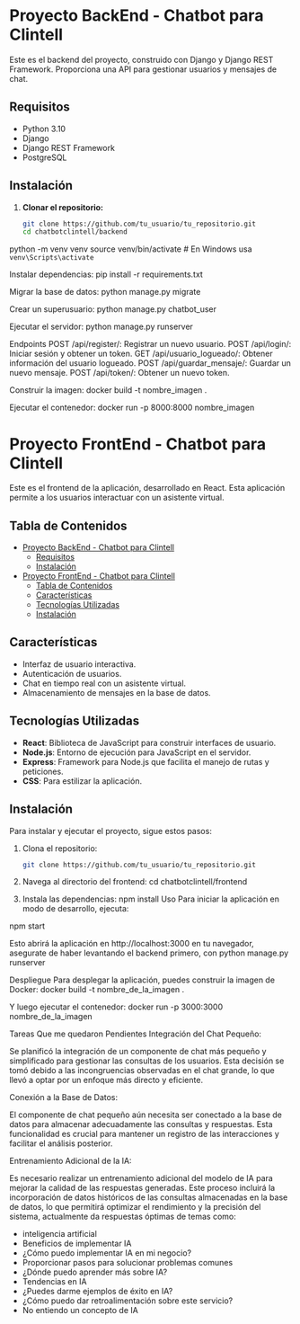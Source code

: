 # Proyecto BackEnd - Chatbot para Clintell

Este es el backend del proyecto, construido con Django y Django REST Framework. Proporciona una API para gestionar usuarios y mensajes de chat.

## Requisitos

- Python 3.10
- Django
- Django REST Framework
- PostgreSQL 

## Instalación

1. **Clonar el repositorio:**
    ```bash
   git clone https://github.com/tu_usuario/tu_repositorio.git
   cd chatbotclintell/backend

python -m venv venv
source venv/bin/activate  # En Windows usa `venv\Scripts\activate`

Instalar dependencias:
pip install -r requirements.txt

Migrar la base de datos:
python manage.py migrate

Crear un superusuario:
python manage.py chatbot_user

Ejecutar el servidor:
python manage.py runserver

Endpoints
POST /api/register/: Registrar un nuevo usuario.
POST /api/login/: Iniciar sesión y obtener un token.
GET /api/usuario_logueado/: Obtener información del usuario logueado.
POST /api/guardar_mensaje/: Guardar un nuevo mensaje.
POST /api/token/: Obtener un nuevo token.

Construir la imagen:
docker build -t nombre_imagen .

Ejecutar el contenedor:
docker run -p 8000:8000 nombre_imagen

# Proyecto FrontEnd - Chatbot para Clintell

Este es el frontend de la aplicación, desarrollado en React. Esta aplicación permite a los usuarios interactuar con un asistente virtual.

## Tabla de Contenidos

- [Proyecto BackEnd - Chatbot para Clintell](#proyecto-backend---chatbot-para-clintell)
  - [Requisitos](#requisitos)
  - [Instalación](#instalación)
- [Proyecto FrontEnd - Chatbot para Clintell](#proyecto-frontend---chatbot-para-clintell)
  - [Tabla de Contenidos](#tabla-de-contenidos)
  - [Características](#características)
  - [Tecnologías Utilizadas](#tecnologías-utilizadas)
  - [Instalación](#instalación-1)

## Características

- Interfaz de usuario interactiva.
- Autenticación de usuarios.
- Chat en tiempo real con un asistente virtual.
- Almacenamiento de mensajes en la base de datos.

## Tecnologías Utilizadas

- **React**: Biblioteca de JavaScript para construir interfaces de usuario.
- **Node.js**: Entorno de ejecución para JavaScript en el servidor.
- **Express**: Framework para Node.js que facilita el manejo de rutas y peticiones.
- **CSS**: Para estilizar la aplicación.

## Instalación

Para instalar y ejecutar el proyecto, sigue estos pasos:

1. Clona el repositorio:

   ```bash
   git clone https://github.com/tu_usuario/tu_repositorio.git

2. Navega al directorio del frontend:
   cd chatbotclintell/frontend

3. Instala las dependencias:
   npm install
Uso
Para iniciar la aplicación en modo de desarrollo, ejecuta:

npm start

Esto abrirá la aplicación en http://localhost:3000 en tu navegador, asegurate de haber levantando el backend primero, con python manage.py runserver

Despliegue
Para desplegar la aplicación, puedes construir la imagen de Docker:
docker build -t nombre_de_la_imagen .

Y luego ejecutar el contenedor:
docker run -p 3000:3000 nombre_de_la_imagen


Tareas Que me quedaron Pendientes
Integración del Chat Pequeño:

Se planificó la integración de un componente de chat más pequeño y simplificado para gestionar las consultas de los usuarios. Esta decisión se tomó debido a las incongruencias observadas en el chat grande, lo que llevó a optar por un enfoque más directo y eficiente.

Conexión a la Base de Datos:

El componente de chat pequeño aún necesita ser conectado a la base de datos para almacenar adecuadamente las consultas y respuestas. Esta funcionalidad es crucial para mantener un registro de las interacciones y facilitar el análisis posterior.

Entrenamiento Adicional de la IA:

Es necesario realizar un entrenamiento adicional del modelo de IA para mejorar la calidad de las respuestas generadas. Este proceso incluirá la incorporación de datos históricos de las consultas almacenadas en la base de datos, lo que permitirá optimizar el rendimiento y la precisión del sistema, actualmente da respuestas óptimas de temas como: 
- inteligencia artificial
- Beneficios de implementar IA
- ¿Cómo puedo implementar IA en mi negocio?
- Proporcionar pasos para solucionar problemas comunes
- ¿Dónde puedo aprender más sobre IA?
- Tendencias en IA
- ¿Puedes darme ejemplos de éxito en IA?
- ¿Cómo puedo dar retroalimentación sobre este servicio?
- No entiendo un concepto de IA